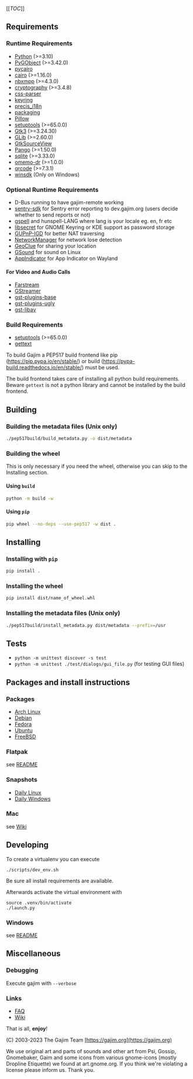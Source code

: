 [[_TOC_]]

## Requirements

### Runtime Requirements

- [Python](https://www.python.org/) (>=3.10)
- [PyGObject](https://pypi.org/project/PyGObject/) (>=3.42.0)
- [pycairo](https://pypi.org/project/pycairo/)
- [cairo](https://gitlab.freedesktop.org/cairo/cairo) (>=1.16.0)
- [nbxmpp](https://pypi.org/project/nbxmpp/) (>=4.3.0)
- [cryptography](https://pypi.org/project/cryptography/) (>=3.4.8)
- [css-parser](https://pypi.org/project/css-parser/)
- [keyring](https://pypi.org/project/keyring/)
- [precis_i18n](https://pypi.org/project/precis-i18n/)
- [packaging](https://pypi.org/project/packaging/)
- [Pillow](https://pypi.org/project/Pillow/)
- [setuptools](https://pypi.org/project/setuptools/) (>=65.0.0)
- [Gtk3](https://gitlab.gnome.org/GNOME/gtk) (>=3.24.30)
- [GLib](https://gitlab.gnome.org/GNOME/glib) (>=2.60.0)
- [GtkSourceView](https://gitlab.gnome.org/GNOME/gtksourceview)
- [Pango](https://gitlab.gnome.org/GNOME/pango) (>=1.50.0)
- [sqlite](https://www.sqlite.org/) (>=3.33.0)
- [omemo-dr](https://dev.gajim.org/gajim/omemo-dr) (>=1.0.0)
- [qrcode](https://pypi.org/project/qrcode/) (>=7.3.1)
- [winsdk](https://pypi.org/project/winsdk/) (Only on Windows)

### Optional Runtime Requirements

- D-Bus running to have gajim-remote working
- [sentry-sdk](https://pypi.org/project/sentry-sdk/) for Sentry error reporting to dev.gajim.org (users decide whether to send reports or not)
- [gspell](https://gitlab.gnome.org/GNOME/gspell) and hunspell-LANG where lang is your locale eg. en, fr etc
- [libsecret](https://gitlab.gnome.org/GNOME/libsecret/) for GNOME Keyring or KDE support as password storage
- [GUPnP-IGD](https://gitlab.gnome.org/GNOME/gupnp) for better NAT traversing
- [NetworkManager](https://gitlab.freedesktop.org/NetworkManager/NetworkManager) for network lose detection
- [GeoClue](https://gitlab.freedesktop.org/geoclue/geoclue) for sharing your location
- [GSound](https://gitlab.gnome.org/GNOME/gsound) for sound on Linux
- [AppIndicator](https://github.com/AyatanaIndicators/libayatana-appindicator) for App Indicator on Wayland

#### For Video and Audio Calls

- [Farstream](https://gitlab.freedesktop.org/farstream/farstream)
- [GStreamer](https://gitlab.freedesktop.org/gstreamer/gstreamer)
- [gst-plugins-base](https://gitlab.freedesktop.org/gstreamer/gst-plugins-base)
- [gst-plugins-ugly](https://gitlab.freedesktop.org/gstreamer/gst-plugins-ugly)
- [gst-libav](https://gitlab.freedesktop.org/gstreamer/gst-libav)

### Build Requirements

- [setuptools](https://pypi.org/project/setuptools/) (>=65.0.0)
- [gettext](https://savannah.gnu.org/projects/gettext/)

To build Gajim a PEP517 build frontend like pip (https://pip.pypa.io/en/stable/) or build (https://pypa-build.readthedocs.io/en/stable/) must be used.

The build frontend takes care of installing all python build requirements. Beware `gettext` is not a python library and cannot be installed by the build frontend.

## Building

### Building the metadata files (Unix only)

```bash
./pep517build/build_metadata.py -o dist/metadata
```

### Building the wheel

This is only necessary if you need the wheel, otherwise you can skip to the Installing section.

#### Using `build`

```bash
python -m build -w
```

#### Using `pip`

```bash
pip wheel --no-deps --use-pep517 -w dist .
```

## Installing

### Installing with `pip`

```bash
pip install .
```

### Installing the wheel

```bash
pip install dist/name_of_wheel.whl
```

### Installing the metadata files (Unix only)

```bash
./pep517build/install_metadata.py dist/metadata --prefix=/usr
```

## Tests

- `python -m unittest discover -s test`
- `python -m unittest ./test/dialogs/gui_file.py` (for testing GUI files)

## Packages and install instructions

### Packages

- [Arch Linux](https://www.archlinux.org/packages/community/any/gajim/)
- [Debian](https://packages.debian.org/stable/gajim)
- [Fedora](https://packages.fedoraproject.org/pkgs/gajim/)
- [Ubuntu](https://packages.ubuntu.com/gajim)
- [FreeBSD](https://www.freshports.org/net-im/gajim/)

### Flatpak

see [README](./flatpak/README.md)

### Snapshots

- [Daily Linux](https://www.gajim.org/downloads/snap/)
- [Daily Windows](https://gajim.org/downloads/snap/win)

### Mac

see [Wiki](https://dev.gajim.org/gajim/gajim/-/wikis/help/Gajim-on-macOS)

## Developing

To create a virtualenv you can execute

    ./scripts/dev_env.sh

Be sure all install requirements are available.

Afterwards activate the virtual environment with

    source .venv/bin/activate
    ./launch.py

### Windows

see [README](./win/README.md)

## Miscellaneous

### Debugging

Execute gajim with `--verbose`

### Links

- [FAQ](https://dev.gajim.org/gajim/gajim/wikis/help/gajimfaq)
- [Wiki](https://dev.gajim.org/gajim/gajim/wikis/home)

That is all, **enjoy**!

(C) 2003-2023
The Gajim Team
[https://gajim.org](https://gajim.org)

We use original art and parts of sounds and other art from Psi, Gossip, Gnomebaker, Gaim
and some icons from various gnome-icons (mostly Dropline Etiquette) we found at art.gnome.org.
If you think we're violating a license please inform us. Thank you.

